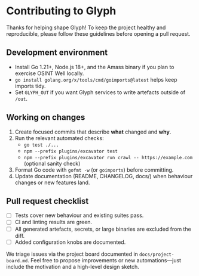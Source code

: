 # Contributing to Glyph

Thanks for helping shape Glyph! To keep the project healthy and reproducible, please follow these guidelines before opening a pull request.

## Development environment

- Install Go 1.21+, Node.js 18+, and the Amass binary if you plan to exercise OSINT Well locally.
- `go install golang.org/x/tools/cmd/goimports@latest` helps keep imports tidy.
- Set `GLYPH_OUT` if you want Glyph services to write artefacts outside of `/out`.

## Working on changes

1. Create focused commits that describe **what** changed and **why**.
2. Run the relevant automated checks:
   - `go test ./...`
   - `npm --prefix plugins/excavator test`
   - `npm --prefix plugins/excavator run crawl -- https://example.com` (optional sanity check)
3. Format Go code with `gofmt -w` (or `goimports`) before committing.
4. Update documentation (README, CHANGELOG, docs/) when behaviour changes or new features land.

## Pull request checklist

- [ ] Tests cover new behaviour and existing suites pass.
- [ ] CI and linting results are green.
- [ ] All generated artefacts, secrets, or large binaries are excluded from the diff.
- [ ] Added configuration knobs are documented.

We triage issues via the project board documented in `docs/project-board.md`. Feel free to propose improvements or new automations—just include the motivation and a high-level design sketch.
